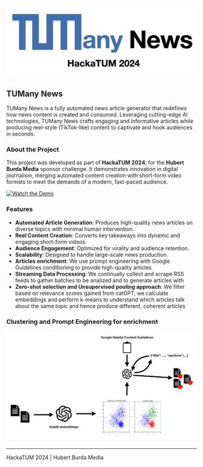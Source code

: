 # ![TUMany News Logo](logo.png)

## TUMany News

TUMany News is a fully automated news article generator that redefines how news content is created and consumed. Leveraging cutting-edge AI technologies, TUMany News crafts engaging and informative articles while producing reel-style (TikTok-like) content to captivate and hook audiences in seconds.

### About the Project

This project was developed as part of **HackaTUM 2024**, for the **Hubert Burda Media** sponsor challenge. It demonstrates innovation in digital journalism, merging automated content creation with short-form video formats to meet the demands of a modern, fast-paced audience.

[![Watch the Demo](https://img.youtube.com/vi/8qF9O-k_gcM/maxresdefault.jpg)](https://www.youtube.com/watch?v=8qF9O-k_gcM)
### Features

- **Automated Article Generation**: Produces high-quality news articles on diverse topics with minimal human intervention.
- **Reel Content Creation**: Converts key takeaways into dynamic and engaging short-form videos.
- **Audience Engagement**: Optimized for virality and audience retention.
- **Scalability**: Designed to handle large-scale news production.
- **Articles enrichment**: We use prompt engineering with Google Guidelines conditioning to provide high-quality articles
- **Streaming Data Processing**: We continually collect and scrape RSS feeds to gather batches to be analized and to generate articles with
- **Zero-shot selection and Unsupervised pooling approach**: We filter based on relevance scores gained from catGPT, we calculate embeddings and perform k-means to understand which articles talk about the same topic and hence produce different, coherent articles
### Clustering and Prompt Engineering for enrichment
![Prompt_engineering](prompt_engineering_clustering.png)


---

HackaTUM 2024 | Hubert Burda Media
